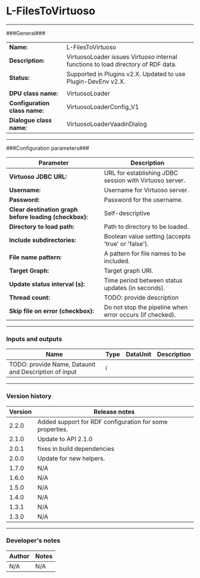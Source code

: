 # L-FilesToVirtuoso #
----------

###General###

|                              |                                                               |
|------------------------------|---------------------------------------------------------------|
|**Name:**                     |L-FilesToVirtuoso                                              |
|**Description:**              |VirtuosoLoader issues Virtuoso internal functions to load directory of RDF data. |
|**Status:**                   |Supported in Plugins v2.X. Updated to use Plugin-DevEnv v2.X.       |
|                              |                                                               |
|**DPU class name:**           |VirtuosoLoader     | 
|**Configuration class name:** |VirtuosoLoaderConfig_V1                           |
|**Dialogue class name:**      |VirtuosoLoaderVaadinDialog | 

***

###Configuration parameters###


|Parameter                        |Description                             |                                                        
|---------------------------------|----------------------------------------|
|**Virtuoso JDBC URL:** |URL for establishing JDBC session with Virtuoso server.  |
|**Username:** |Username for Virtuoso server. |
|**Password:** |Password for the username. |
|**Clear destination graph before loading (checkbox):** |Self-descriptive  |
|**Directory to load path:**|Path to directory to be loaded. |
|**Include subdirectories:**|Boolean value setting (accepts 'true' or 'false'). |
|**File name pattern:**|A pattern for file names to be included. | 
|**Target Graph:**|Target graph URI. |
|**Update status interval (s):**|Time period between status updates (in seconds). |
|**Thread count:**|TODO: provide description |
|**Skip file on error (checkbox):**|Do not stop the pipeline when error occurs (if checked). |


***

### Inputs and outputs ###

|Name                |Type       |DataUnit                         |Description                        |
|--------------------|-----------|---------------------------------|-----------------------------------|
|TODO: provide Name, Dataunit and Description of input |i |  |  |

***

### Version history ###

|Version            |Release notes                                   |
|-------------------|------------------------------------------------|
|2.2.0              | Added support for RDF configuration for some properties. |
|2.1.0              | Update to API 2.1.0        |
|2.0.1              | fixes in build dependencies |
|2.0.0              | Update for new helpers.                        |
|1.7.0              | N/A                                            |                                
|1.6.0              | N/A                                            |                                
|1.5.0              | N/A                                            |                                
|1.4.0              | N/A                                            |                                
|1.3.1              | N/A                                            |                                
|1.3.0              | N/A                                            |                                


***

### Developer's notes ###

|Author            |Notes                 |
|------------------|----------------------|
|N/A               |N/A                   | 

